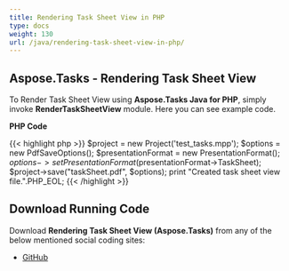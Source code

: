 ```yaml
---
title: Rendering Task Sheet View in PHP
type: docs
weight: 130
url: /java/rendering-task-sheet-view-in-php/
---
```


## **Aspose.Tasks - Rendering Task Sheet View**
To Render Task Sheet View using **Aspose.Tasks Java for PHP**, simply invoke **RenderTaskSheetView** module. Here you can see example code.

**PHP Code**

{{< highlight php >}}
$project = new Project('test_tasks.mpp');
$options = new PdfSaveOptions();
$presentationFormat = new PresentationFormat();
$options->setPresentationFormat($presentationFormat->TaskSheet);
$project->save("taskSheet.pdf", $options);
print "Created task sheet view file.".PHP_EOL;
{{< /highlight >}}

## **Download Running Code**
Download **Rendering Task Sheet View (Aspose.Tasks)** from any of the below mentioned social coding sites:

- [GitHub](https://github.com/aspose-tasks/Aspose.Tasks-for-Java/blob/master/Plugins/Aspose_Tasks_Java_for_PHP/src/aspose/tasks/WorkingWithTasks/RenderTaskSheetView.php)
